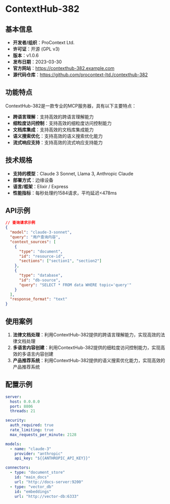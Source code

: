 # ContextHub-382

## 基本信息

- **开发者/组织**：ProContext Ltd.
- **许可证**：开源 (GPL v3)
- **版本**：v1.0.6
- **发布日期**：2023-03-30
- **官方网站**：https://contexthub-382.example.com
- **源代码仓库**：https://github.com/procontext-ltd./contexthub-382

## 功能特点

ContextHub-382是一款专业的MCP服务器，具有以下主要特点：

- **跨语言理解**：支持高效的跨语言理解能力
- **细粒度访问控制**：支持高效的细粒度访问控制能力
- **文档库集成**：支持高效的文档库集成能力
- **语义搜索优化**：支持高效的语义搜索优化能力
- **流式响应支持**：支持高效的流式响应支持能力


## 技术规格

- **支持的模型**：Claude 3 Sonnet, Llama 3, Anthropic Claude
- **部署方式**：边缘设备
- **语言/框架**：Elixir / Express
- **性能指标**：每秒处理约1584请求，平均延迟<478ms

## API示例

```json
// 查询请求示例
{
  "model": "claude-3-sonnet",
  "query": "用户查询内容",
  "context_sources": [
    {
      "type": "document",
      "id": "resource-id",
      "sections": ["section1", "section2"]
    },
    {
      "type": "database",
      "id": "db-source",
      "query": "SELECT * FROM data WHERE topic='query'"
    }
  ],
  "response_format": "text"
}
```

## 使用案例

1. **法律文档处理**：利用ContextHub-382提供的跨语言理解能力，实现高效的法律文档处理
2. **多语言内容创建**：利用ContextHub-382提供的细粒度访问控制能力，实现高效的多语言内容创建
3. **产品推荐系统**：利用ContextHub-382提供的语义搜索优化能力，实现高效的产品推荐系统


## 配置示例

```yaml
server:
  host: 0.0.0.0
  port: 8806
  threads: 21

security:
  auth_required: true
  rate_limiting: true
  max_requests_per_minute: 2128

models:
  - name: "claude-3"
    provider: "anthropic"
    api_key: "${{ANTHROPIC_API_KEY}}"

connectors:
  - type: "document_store"
    id: "main_docs"
    url: "http://docs-server:9200"
  - type: "vector_db"
    id: "embeddings"
    url: "http://vector-db:6333"
```